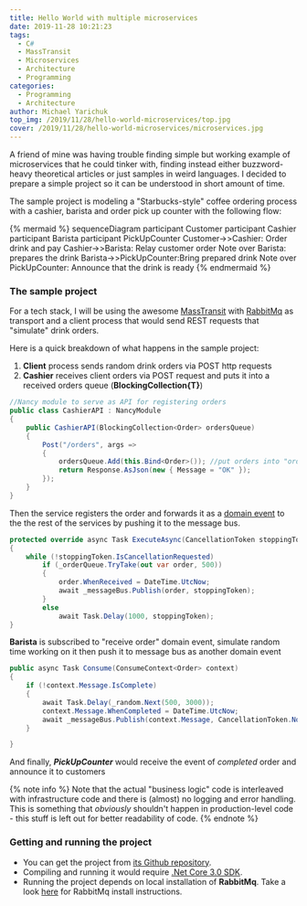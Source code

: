 ```yaml
---
title: Hello World with multiple microservices
date: 2019-11-28 10:21:23
tags:
  - C#
  - MassTransit
  - Microservices
  - Architecture
  - Programming
categories:
  - Programming
  - Architecture
author: Michael Yarichuk
top_img: /2019/11/28/hello-world-microservices/top.jpg
cover: /2019/11/28/hello-world-microservices/microservices.jpg
---
```

A friend of mine was having trouble finding simple but working example of microservices that he could tinker with, finding instead either buzzword-heavy theoretical articles or just samples in weird languages. I decided to prepare a simple project so it can be understood in short amount of time.  
  
The sample project is modeling a "Starbucks-style" coffee ordering process with a cashier, barista and order pick up counter with the following flow:

{% mermaid %}
sequenceDiagram
   participant Customer
   participant Cashier
   participant Barista
   participant PickUpCounter
   Customer->>Cashier: Order drink and pay
   Cashier->>Barista: Relay customer order
   Note over Barista: prepares the drink
   Barista->>PickUpCounter:Bring prepared drink
   Note over PickUpCounter: Announce that the drink is ready
{% endmermaid %}

### The sample project  

For a tech stack, I will be using the awesome [MassTransit](https://masstransit-project.com/) with [RabbitMq](https://www.rabbitmq.com/) as transport and a client process that would send REST requests that "simulate" drink orders.

Here is a quick breakdown of what happens in the sample project:  

 1. **Client** process sends random drink orders via POST http requests
 2. **Cashier** receives client orders via POST request and puts it into a received orders queue (**BlockingCollection{T}**)  
  
```cs
//Nancy module to serve as API for registering orders
public class CashierAPI : NancyModule
{
    public CashierAPI(BlockingCollection<Order> ordersQueue)
    {
        Post("/orders", args =>
        {
            ordersQueue.Add(this.Bind<Order>()); //put orders into "order queue"
            return Response.AsJson(new { Message = "OK" });
        });
    }
}
```  
  
Then the service registers the order and forwards it as a [domain event](https://docs.microsoft.com/en-us/dotnet/architecture/microservices/microservice-ddd-cqrs-patterns/domain-events-design-implementation) to the the rest of the services by pushing it to the message bus.
  
```cs
protected override async Task ExecuteAsync(CancellationToken stoppingToken)
{
    while (!stoppingToken.IsCancellationRequested)
        if (_orderQueue.TryTake(out var order, 500))
        {
            order.WhenReceived = DateTime.UtcNow;
            await _messageBus.Publish(order, stoppingToken);
        }
        else
            await Task.Delay(1000, stoppingToken);
}    
```  

**Barista** is subscribed to "receive order" domain event, simulate random time working on it then push it to message bus as another domain event  

```cs
public async Task Consume(ConsumeContext<Order> context)
{
    if (!context.Message.IsComplete)
    {
        await Task.Delay(_random.Next(500, 3000));
        context.Message.WhenCompleted = DateTime.UtcNow;
        await _messageBus.Publish(context.Message, CancellationToken.None);
    }

}    
```

And finally, ***PickUpCounter*** would receive the event of *completed* order and announce it to customers
  
{% note info %}
Note that the actual "business logic" code is interleaved with infrastructure code and there is (almost) no logging and error handling. This is something that *obviously* shouldn't happen in production-level code - this stuff is left out for better readability of code.
{% endnote %}

### Getting and running the project
  
* You can get the project from [its Github repository](https://github.com/myarichuk/Samples.MSA).
* Compiling and running it would require [.Net Core 3.0 SDK](https://dotnet.microsoft.com/download/dotnet-core/3.0).
* Running the project depends on local installation of **RabbitMq**. Take a look [here](https://www.rabbitmq.com/download.html) for RabbitMq install instructions.
